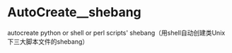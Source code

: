 # AutoCreate__shebang
autocreate python or shell or perl scripts' shebang（用shell自动创建类Unix下三大脚本文件的shebang）
